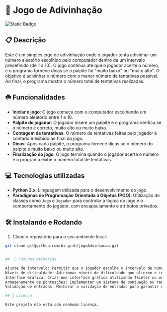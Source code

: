 # 🤔 Jogo de Adivinhação
![Static Badge](https://img.shields.io/badge/status-Active-gren?style=for-the-badge)

## 📋 Descrição
Este é um simples jogo de adivinhação onde o jogador tenta adivinhar um número aleatório escolhido pelo computador dentro de um intervalo predefinido (de 1 a 10). 
O jogo continua até que o jogador acerte o número, e o programa fornece dicas se o palpite foi "muito baixo" ou "muito alto". 
O objetivo é adivinhar o número com o menor número de tentativas possível. Ao final, o programa mostra o número total de tentativas realizadas.

## ☘️ Funcionalidades

- **Iniciar o jogo**: O jogo começa com o computador escolhendo um número aleatório entre 1 e 10.
- **Palpite do jogador**: O jogador insere um palpite e o programa verifica se o número é correto, muito alto ou muito baixo.
- **Contagem de tentativas**: O número de tentativas feitas pelo jogador é contado e exibido ao final do jogo.
- **Dicas**: Após cada palpite, o programa fornece dicas se o número do palpite é muito baixo ou muito alto.
- **Finalização do jogo**: O jogo termina quando o jogador acerta o número e o programa exibe o número total de tentativas.

## 💻 Tecnologias utilizadas
- **Python 3.x**: Linguagem utilizada para o desenvolvimento do jogo.
- **Paradigmas de Programação Orientada a Objetos (POO)**: Utilização de classes como `Jogo` e `Jogador` para controlar a lógica do jogo e o comportamento do jogador, com encapsulamento e atributos privados.

## 🛠️ Instalando e Rodando
1. Clone o repositório para o seu ambiente local:

```bash
git clone git@github.com:hi-giih/jogoAdvinhacao.git


##  📌 Futuras Melhorias

Ajuste de intervalo: Permitir que o jogador escolha o intervalo de números (por exemplo, de 1 a 100) antes de iniciar o jogo.
Níveis de dificuldade: Adicionar níveis de dificuldade que alterem o intervalo de números e a quantidade de tentativas máximas.
Interface Gráfica: Criar uma interface gráfica utilizando Tkinter ou outra biblioteca de GUI para tornar o jogo mais interativo.
Armazenamento de pontuações: Implementar um sistema de pontuação ou ranking para registrar as melhores pontuações e o número mínimo de tentativas.
Validação de entradas: Melhorar a validação de entradas para garantir que o jogador insira apenas números válidos.

## 📜 Licença 

Este projeto não está sob nenhuma licença.

